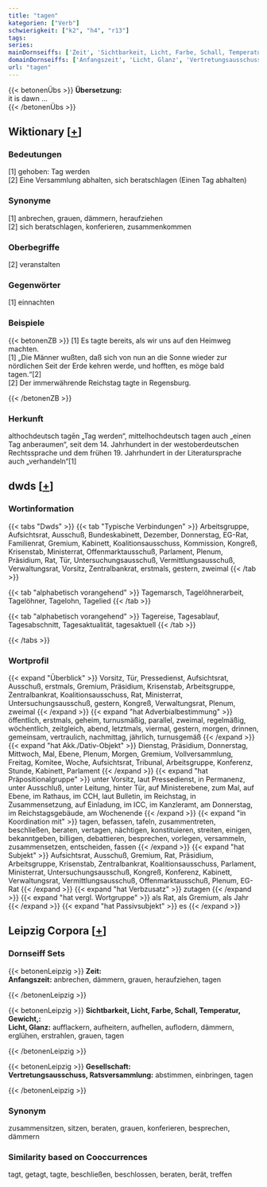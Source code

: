 ```yaml
---
title: "tagen"
kategorien: ["Verb"]
schwierigkeit: ["k2", "h4", "r13"]
tags:
series:
mainDornseiffs: ['Zeit', 'Sichtbarkeit, Licht, Farbe, Schall, Temperatur, Gewicht,', 'Gesellschaft']
domainDornseiffs: ['Anfangszeit', 'Licht, Glanz', 'Vertretungsausschuss, Ratsversammlung']
url: "tagen"
---
```


{{< betonenÜbs >}}
**Übersetzung:**  
it is dawn ...  
{{< /betonenÜbs >}}

## Wiktionary [[+](https://de.wiktionary.org/wiki/tagen)]

### Bedeutungen
[1] gehoben: Tag werden  
[2] Eine Versammlung abhalten, sich beratschlagen (Einen Tag abhalten)  

### Synonyme
[1] anbrechen, grauen, dämmern, heraufziehen  
[2] sich beratschlagen, konferieren, zusammenkommen  

### Oberbegriffe
[2] veranstalten  

### Gegenwörter
[1] einnachten  

### Beispiele
{{< betonenZB >}}
[1] Es tagte bereits, als wir uns auf den Heimweg machten.  
[1] „Die Männer wußten, daß sich von nun an die Sonne wieder zur nördlichen Seit der Erde kehren werde, und hofften, es möge bald tagen.“[2]  
[2] Der immerwährende Reichstag tagte in Regensburg.  

{{< /betonenZB >}}
### Herkunft
althochdeutsch tagēn „Tag werden“, mittelhochdeutsch tagen auch „einen Tag anberaumen“, seit dem 14. Jahrhundert in der westoberdeutschen Rechtssprache und dem frühen 19. Jahrhundert in der Literatursprache auch „verhandeln“[1]  



## dwds [[+](https://www.dwds.de/wb/tagen)]

### Wortinformation
{{< tabs "Dwds" >}}
{{< tab "Typische Verbindungen" >}}
Arbeitsgruppe, Aufsichtsrat, Ausschuß, Bundeskabinett, Dezember, Donnerstag, EG-Rat, Familienrat, Gremium, Kabinett, Koalitionsausschuss, Kommission, Kongreß, Krisenstab, Ministerrat, Offenmarktausschuß, Parlament, Plenum, Präsidium, Rat, Tür, Untersuchungsausschuß, Vermittlungsausschuß, Verwaltungsrat, Vorsitz, Zentralbankrat, erstmals, gestern, zweimal
{{< /tab >}}

{{< tab "alphabetisch vorangehend" >}}
Tagemarsch, Tagelöhnerarbeit, Tagelöhner, Tagelohn, Tagelied
{{< /tab >}}

{{< tab "alphabetisch vorangehend" >}}
Tagereise, Tagesablauf, Tagesabschnitt, Tagesaktualität, tagesaktuell
{{< /tab >}}

{{< /tabs >}}

### Wortprofil
{{< expand "Überblick" >}} Vorsitz, Tür, Pressedienst, Aufsichtsrat, Ausschuß, erstmals, Gremium, Präsidium, Krisenstab, Arbeitsgruppe, Zentralbankrat, Koalitionsausschuss, Rat, Ministerrat, Untersuchungsausschuß, gestern, Kongreß, Verwaltungsrat, Plenum, zweimal {{< /expand >}}
{{< expand "hat Adverbialbestimmung" >}} öffentlich, erstmals, geheim, turnusmäßig, parallel, zweimal, regelmäßig, wöchentlich, zeitgleich, abend, letztmals, viermal, gestern, morgen, drinnen, gemeinsam, vertraulich, nachmittag, jährlich, turnusgemäß {{< /expand >}}
{{< expand "hat Akk./Dativ-Objekt" >}} Dienstag, Präsidium, Donnerstag, Mittwoch, Mal, Ebene, Plenum, Morgen, Gremium, Vollversammlung, Freitag, Komitee, Woche, Aufsichtsrat, Tribunal, Arbeitsgruppe, Konferenz, Stunde, Kabinett, Parlament {{< /expand >}}
{{< expand "hat Präpositionalgruppe" >}} unter Vorsitz, laut Pressedienst, in Permanenz, unter Ausschluß, unter Leitung, hinter Tür, auf Ministerebene, zum Mal, auf Ebene, im Rathaus, im CCH, laut Bulletin, im Reichstag, in Zusammensetzung, auf Einladung, im ICC, im Kanzleramt, am Donnerstag, im Reichstagsgebäude, am Wochenende {{< /expand >}}
{{< expand "in Koordination mit" >}} tagen, befassen, tafeln, zusammentreten, beschließen, beraten, vertagen, nächtigen, konstituieren, streiten, einigen, bekanntgeben, billigen, debattieren, besprechen, vorlegen, versammeln, zusammensetzen, entscheiden, fassen {{< /expand >}}
{{< expand "hat Subjekt" >}} Aufsichtsrat, Ausschuß, Gremium, Rat, Präsidium, Arbeitsgruppe, Krisenstab, Zentralbankrat, Koalitionsausschuss, Parlament, Ministerrat, Untersuchungsausschuß, Kongreß, Konferenz, Kabinett, Verwaltungsrat, Vermittlungsausschuß, Offenmarktausschuß, Plenum, EG-Rat {{< /expand >}}
{{< expand "hat Verbzusatz" >}} zutagen {{< /expand >}}
{{< expand "hat vergl. Wortgruppe" >}} als Rat, als Gremium, als Jahr {{< /expand >}}
{{< expand "hat Passivsubjekt" >}} es {{< /expand >}}

## Leipzig Corpora [[+](https://corpora.uni-leipzig.de/en/res?word=tagen&corpusId=deu_newscrawl-public_2018)]

### Dornseiff Sets
{{< betonenLeipzig >}}
**Zeit:**  
**Anfangszeit:** anbrechen, dämmern, grauen, heraufziehen, tagen  

{{< /betonenLeipzig >}}


{{< betonenLeipzig >}}
**Sichtbarkeit, Licht, Farbe, Schall, Temperatur, Gewicht,:**  
**Licht, Glanz:** aufflackern, aufheitern, aufhellen, auflodern, dämmern, erglühen, erstrahlen, grauen, tagen  

{{< /betonenLeipzig >}}


{{< betonenLeipzig >}}
**Gesellschaft:**  
**Vertretungsausschuss, Ratsversammlung:** abstimmen, einbringen, tagen  

{{< /betonenLeipzig >}}

### Synonym
zusammensitzen, sitzen, beraten, grauen, konferieren, besprechen, dämmern


### Similarity based on Cooccurrences
tagt, getagt, tagte, beschließen, beschlossen, beraten, berät, treffen

